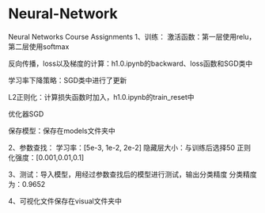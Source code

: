 # Neural-Network
Neural Networks Course Assignments
1、训练：
激活函数：第一层使用relu，第二层使用softmax

反向传播，loss以及梯度的计算：h1.0.ipynb的backward、loss函数和SGD类中

学习率下降策略：SGD类中进行了更新

L2正则化：计算损失函数时加入，h1.0.ipynb的train_reset中

优化器SGD

保存模型：保存在models文件夹中

 

2、参数查找：
学习率：[5e-3, 1e-2, 2e-2]
隐藏层大小：与训练后选择50
正则化强度：[0.001,0.01,0.1]
 

3、测试：导入模型，用经过参数查找后的模型进行测试，输出分类精度
分类精度为：0.9652

4、可视化文件保存在visual文件夹中
